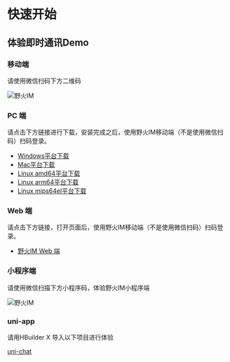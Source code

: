 # 快速开始
## 体验即时通讯Demo

### 移动端

请使用微信扫码下方二维码

 ![野火IM](http://static.wildfirechat.net/download_qrcode.png)

### PC 端

请点击下方链接进行下载，安装完成之后，使用野火IM移动端（不是使用微信扫码）扫码登录。
* [Windows平台下载](http://static.wildfirechat.cn/wildfirechat-0.6.1-win-x64-setup.exe)
* [Mac平台下载](http://static.wildfirechat.cn/wildfirechat-0.6.1-mac-universal.dmg)
* [Linux amd64平台下载](http://static.wildfirechat.net/wildfirechat-0.6.1-linux-x86_64.AppImage)
* [Linux arm64平台下载](http://static.wildfirechat.net/wildfirechat-0.6.1-linux-arm64.AppImage)
* [Linux mips64el平台下载](http://static.wildfirechat.net/wf-pc-chat_0.6.1_mips64el.deb)


### Web 端

请点击下方链接，打开页面后，使用野火IM移动端（不是使用微信扫码）扫码登录。
* [野火IM Web 端](https://web.wildfirechat.cn)


### 小程序端

请使用微信扫描下方小程序码，体验野火IM小程序端

 ![野火IM](http://static.wildfirechat.net/wx.jpg)

### uni-app
请用HBuilder X 导入以下项目进行体验

[uni-chat](https://github.com/wildfirechat/uni-chat)

